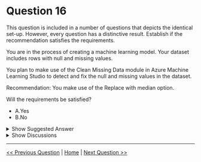 # Question 16

This question is included in a number of questions that depicts the identical set-up. However, every question has a distinctive result. Establish if the recommendation satisfies the requirements.

You are in the process of creating a machine learning model. Your dataset includes rows with null and missing values.

You plan to make use of the Clean Missing Data module in Azure Machine Learning Studio to detect and fix the null and missing values in the dataset.

Recommendation: You make use of the Replace with median option.

Will the requirements be satisfied?

* A.Yes
* B.No

<details>
  <summary>Show Suggested Answer</summary>

  <strong>A</strong><br>

</details>

<details>
  <summary>Show Discussions</summary>

<blockquote><p><strong>synapse</strong> <code>(Sat 12 Mar 2022 10:27)</code> - <em>Upvotes: 13</em></p><p>This is an incomplete question. We don&#x27;t know what type of data it is. Continuous or categorical. If it&#x27;s continuous  then it&#x27;s A else its B</p></blockquote>
<blockquote><p><strong>Xsytt419</strong> <code>(Wed 29 Dec 2021 21:25)</code> - <em>Upvotes: 6</em></p><p>should the answer be YES?</p></blockquote>
<blockquote><p><strong>lianaliam</strong> <code>(Fri 06 Jun 2025 10:07)</code> - <em>Upvotes: 1</em></p><p>replace with mean  for replace missing values</p></blockquote>
<blockquote><p><strong>Vinit9</strong> <code>(Thu 26 Sep 2024 10:05)</code> - <em>Upvotes: 1</em></p><p>Using the Clean Missing Data module in Azure Machine Learning Studio with the Replace with median option can help detect and fix null and missing values in your dataset. The Replace with median option replaces missing values in a dataset with the median value of the corresponding column. This method of imputing missing values can provide a good balance between preserving the overall distribution of the data and avoiding the introduction of extreme values. By using the Clean Missing Data module with the Replace with median option, you can help ensure that your dataset is cleaned and ready for use in creating a machine learning model, satisfying the requirements.</p></blockquote>
<blockquote><p><strong>james2033</strong> <code>(Thu 26 Sep 2024 10:05)</code> - <em>Upvotes: 2</em></p><p>https://learn.microsoft.com/en-us/previous-versions/azure/machine-learning/studio-module-reference/clean-missing-data#bkmk_ReplaceMissing

- Replace using MICE (Multivariate Imputation using Chained Equations)
- Custom substitution value
- Replace with mean
- Replace with median: Calculates the column median value, and uses the median value as the replacement for any missing value in the column. (*)
- Replace with mode
- Remove entire row
- Replace using Probabilistic PCA

&#x27;rows with null and missing values&#x27;, so no removing entire row.

I choose YES (*), it is A.</p></blockquote>
<blockquote><p><strong>Xsesi</strong> <code>(Mon 29 Jul 2024 14:06)</code> - <em>Upvotes: 1</em></p><p>Since we do not know the type of data. Replace with mode would be prefer if the data is categorical.</p></blockquote>
<blockquote><p><strong>deyoz</strong> <code>(Mon 26 Feb 2024 05:16)</code> - <em>Upvotes: 2</em></p><p>Answer is no, median is not appropriate to replace missing values of categorical columns.</p></blockquote>
<blockquote><p><strong>evangelist</strong> <code>(Tue 20 Feb 2024 12:49)</code> - <em>Upvotes: 1</em></p><p>A is correct</p></blockquote>
<blockquote><p><strong>Ratz</strong> <code>(Thu 30 Nov 2023 00:07)</code> - <em>Upvotes: 2</em></p><p>Answer B: All the replace missing value options apply to the column. The question talks about randomly missing values in the row. Hence removing the row will be ideal.</p></blockquote>
<blockquote><p><strong>eternaleclipse</strong> <code>(Tue 17 Oct 2023 12:52)</code> - <em>Upvotes: 2</em></p><p>No. because we don&#x27;t know the TYPE of data it is. To simply replace with median may not work. What if it was text instead of numerical?</p></blockquote>
<blockquote><p><strong>rakeshmk</strong> <code>(Wed 27 Sep 2023 08:22)</code> - <em>Upvotes: 1</em></p><p>Missing value replacement depends on the nature of your data..median is robust to outliers. Also one can go for mean..</p></blockquote>
<blockquote><p><strong>PradhanManva</strong> <code>(Sun 24 Sep 2023 18:17)</code> - <em>Upvotes: 1</em></p><p>This is the answer.</p></blockquote>
<blockquote><p><strong>mefor</strong> <code>(Mon 14 Aug 2023 15:33)</code> - <em>Upvotes: 1</em></p><p>Yes, using the &quot;Replace with median&quot; option in the Clean Missing Data module in Azure Machine Learning Studio can help satisfy the requirements of dealing with null and missing values in your machine learning dataset. The median is a suitable option for replacing missing values in numerical features because it&#x27;s less sensitive to outliers compared to the mean.

By choosing this option, the module will identify columns with missing values and replace those missing values with the median value of each respective column. This can help maintain the integrity of your dataset and ensure that your machine learning model receives meaningful input data.

However, keep in mind that the choice of replacement strategy can also depend on the nature of your data and the specific requirements of your machine learning problem. It&#x27;s always a good practice to assess the impact of different imputation methods on your model&#x27;s performance to find the best strategy for your particular case.</p></blockquote>
<blockquote><p><strong>endeesa</strong> <code>(Thu 08 Jun 2023 20:26)</code> - <em>Upvotes: 1</em></p><p>We simply dont have enough information about the dataset to know if Median substitution will work, so the answer is No</p></blockquote>
<blockquote><p><strong>ManuelHenriques</strong> <code>(Mon 27 Feb 2023 12:46)</code> - <em>Upvotes: 4</em></p><p>You should not assume that it is correct to use median if you don&#x27;t know if data is continuous or not so B</p></blockquote>
<blockquote><p><strong>Obhee</strong> <code>(Tue 24 Jan 2023 16:51)</code> - <em>Upvotes: 1</em></p><p>Replace with median: Calculates the column median value, and uses the median value as the replacement for any missing value in the column.

Applies only to columns that have Integer or Double data types. See the Technical notes section for more information.
https://learn.microsoft.com/en-us/previous-versions/azure/machine-learning/studio-module-reference/clean-missing-data</p></blockquote>
<blockquote><p><strong>KIshor1212</strong> <code>(Tue 29 Nov 2022 14:00)</code> - <em>Upvotes: 1</em></p><p>eplace with median: Calculates the column median value, and uses the median value as the replacement for any missing value in the column.

Applies only to columns that have Integer or Double data types.

https://learn.microsoft.com/en-us/azure/machine-learning/component-reference/clean-missing-data</p></blockquote>
<blockquote><p><strong>KIshor1212</strong> <code>(Tue 29 Nov 2022 14:00)</code> - <em>Upvotes: 1</em></p><p>** Replace with median</p></blockquote>

</details>

---

[<< Previous Question](question_15.md) | [Home](/index.md) | [Next Question >>](question_17.md)
